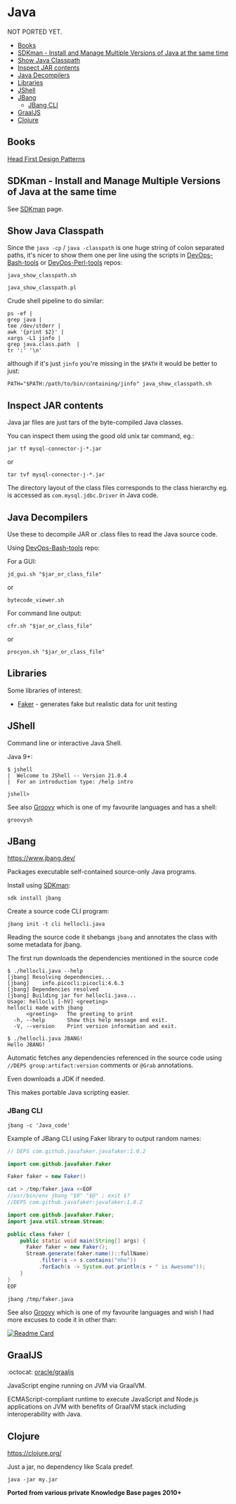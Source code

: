 # Java

NOT PORTED YET.

<!-- INDEX_START -->

- [Books](#books)
- [SDKman - Install and Manage Multiple Versions of Java at the same time](#sdkman---install-and-manage-multiple-versions-of-java-at-the-same-time)
- [Show Java Classpath](#show-java-classpath)
- [Inspect JAR contents](#inspect-jar-contents)
- [Java Decompilers](#java-decompilers)
- [Libraries](#libraries)
- [JShell](#jshell)
- [JBang](#jbang)
  - [JBang CLI](#jbang-cli)
- [GraalJS](#graaljs)
- [Clojure](#clojure)

<!-- INDEX_END -->

## Books

[Head First Design Patterns](https://www.amazon.com/Head-First-Design-Patterns-Brain-Friendly/dp/0596007124)

## SDKman - Install and Manage Multiple Versions of Java at the same time

See [SDKman](sdkman.md) page.

## Show Java Classpath

Since the `java -cp` / `java -classpath` is one huge string of colon separated paths, it's nicer to show them one
per line using the scripts in [DevOps-Bash-tools](devops-bash-tools.md) or [DevOps-Perl-tools](devops-perl-tools.md)
repos:

```shell
java_show_classpath.sh
```

```shell
java_show_classpath.pl
```

Crude shell pipeline to do similar:

```shell
ps -ef |
grep java |
tee /dev/stderr |
awk '{print $2}' |
xargs -L1 jinfo |
grep java.class.path  |
tr ':' '\n'
```

although if it's just `jinfo` you're missing in the `$PATH` it would be better to just:

```shell
PATH="$PATH:/path/to/bin/containing/jinfo" java_show_classpath.sh
```

## Inspect JAR contents

Java jar files are just tars of the byte-compiled Java classes.

You can inspect them using the good old unix tar command, eg.:

```shell
jar tf mysql-connector-j-*.jar
```

or

```shell
tar tvf mysql-connector-j-*.jar
```

The directory layout of the class files corresponds to the class hierarchy eg.
is accessed as `com.mysql.jdbc.Driver` in Java code.

## Java Decompilers

Use these to decompile JAR or .class files to read the Java source code.

Using [DevOps-Bash-tools](devops-bash-tools.md) repo:

For a GUI:

```shell
jd_gui.sh "$jar_or_class_file"
```

or

```shell
bytecode_viewer.sh
```

For command line output:

```shell
cfr.sh "$jar_or_class_file"
```

or

```shell
procyon.sh "$jar_or_class_file"
```

## Libraries

Some libraries of interest:

- [Faker](https://github.com/DiUS/java-faker) - generates fake but realistic data for unit testing

## JShell

Command line or interactive Java Shell.

Java 9+:

```shell
$ jshell
|  Welcome to JShell -- Version 21.0.4
|  For an introduction type: /help intro

jshell>
```

See also [Groovy](groovy.md) which is one of my favourite languages and has a shell:

```shell
groovysh
```

## JBang

<https://www.jbang.dev/>

Packages executable self-contained source-only Java programs.

Install using [SDKman](sdkman.md):

```shell
sdk install jbang
```

Create a source code CLI program:

```shell
jbang init -t cli hellocli.java
```

Reading the source code it shebangs `jbang` and annotates the class with some metadata for jbang.

The first run downloads the dependencies mentioned in the source code

```shell
$ ./hellocli.java --help
[jbang] Resolving dependencies...
[jbang]    info.picocli:picocli:4.6.3
[jbang] Dependencies resolved
[jbang] Building jar for hellocli.java...
Usage: hellocli [-hV] <greeting>
hellocli made with jbang
      <greeting>   The greeting to print
  -h, --help       Show this help message and exit.
  -V, --version    Print version information and exit.
```

```shell
$ ./hellocli.java JBANG!
Hello JBANG!
```

Automatic fetches any dependencies referenced in the source code using `//DEPS group:artifact:version` comments
or `@Grab` annotations.

Even downloads a JDK if needed.

This makes portable Java scripting easier.

### JBang CLI

```shell
jbang -c 'Java_code'
```

Example of JBang CLI using Faker library to output random names:

```java
// DEPS com.github.javafaker.javafaker:1.0.2

import com.github.javafaker.Faker

Faker faker = new Faker()
```

```java
cat > /tmp/faker.java <<EOF
//usr/bin/env jbang "$0" "$@" ; exit $?
//DEPS com.github.javafaker:javafaker:1.0.2

import com.github.javafaker.Faker;
import java.util.stream.Stream;

public class faker {
    public static void main(String[] args) {
      Faker faker = new Faker();
      Stream.generate(faker.name()::fullName)
          .filter(s -> s.contains("nho"))
          .forEach(s -> System.out.println(s + " is Awesome"));
    }
}
EOF
```

```shell
jbang /tmp/faker.java
```

<!-- doesn't work, debug later

Using the JBang catalog:

```shell
jbang -s faker@jbangdev -c \
  'Stream.generate(faker.name()::FullName).filter(s->s.contains("nho")).forEach(s -> println(s + " is Awesome"))''
```

-->

See also [Groovy](groovy.md) which is one of my favourite languages and wish I had more excuses to code it in other
than:

[![Readme Card](https://github-readme-stats.vercel.app/api/pin/?username=nholuongut&repo=Jenkins&theme=ambient_gradient&description_lines_count=3)](https://github.com/nholuongut/Jenkins)

## GraalJS

:octocat: [oracle/graaljs](https://github.com/oracle/graaljs)

JavaScript engine running on JVM via GraalVM.

ECMAScript-compliant runtime to execute JavaScript and Node.js applications on JVM with benefits of GraalVM stack
including interoperability with Java.

## Clojure

<https://clojure.org/>

Just a jar, no dependency like Scala predef.

```shell
java -jar my.jar
```

**Ported from various private Knowledge Base pages 2010+**
